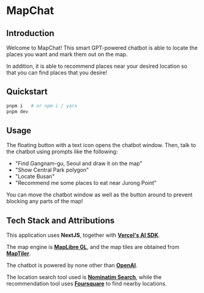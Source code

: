 # MapChat

## Introduction
Welcome to MapChat! This smart GPT-powered chatbot is able to locate the places you want and mark them out on the map.

In addition, it is able to recommend places near your desired location so that you can find places that you desire!

## Quickstart

```bash
pnpm i   # or npm i / yarn
pnpm dev
```

## Usage
The floating button with a text icon opens the chatbot window. Then, talk to the chatbot using prompts like the following:

- "Find Gangnam-gu, Seoul and draw it on the map"
- "Show Central Park polygon"
- "Locate Busan"
- "Recommend me some places to eat near Jurong Point"

You can move the chatbot window as well as the button around to prevent blocking any parts of the map!

## Tech Stack and Attributions
This application uses **NextJS**, together with [**Vercel's AI SDK**](https://ai-sdk.dev/docs/introduction).

The map engine is [**MapLibre GL**](https://maplibre.org/maplibre-gl-js/docs/),
and the map tiles are obtained from [**MapTiler**](https://www.maptiler.com/cloud/).

The chatbot is powered by none other than [**OpenAI**](https://openai.com/index/openai-api/).

The location search tool used is [**Nominatim Search**](https://nominatim.org/release-docs/latest/api/Search/),
while the recommendation tool uses [**Foursquare**](https://foursquare.com/developer/) to find nearby locations.